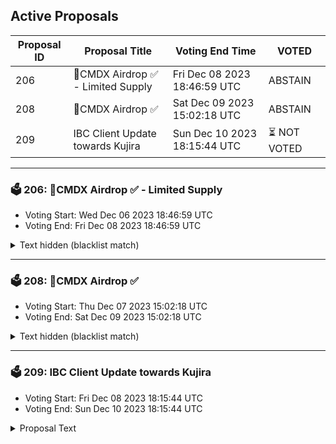 ## Active Proposals

| Proposal ID | Proposal Title | Voting End Time | VOTED |
|-------------|----------------|-----------------|-------|
| 206 | 💎CMDX Airdrop ✅ - Limited Supply | Fri Dec 08 2023 18:46:59 UTC | ABSTAIN |
| 208 | 💎CMDX Airdrop ✅ | Sat Dec 09 2023 15:02:18 UTC | ABSTAIN |
| 209 | IBC Client Update towards Kujira | Sun Dec 10 2023 18:15:44 UTC | ⏳ NOT VOTED |

---

### 🗳 206: 💎CMDX Airdrop ✅ - Limited Supply
- Voting Start: Wed Dec 06 2023 18:46:59 UTC
- Voting End: Fri Dec 08 2023 18:46:59 UTC

<details>
<summary>Text hidden (blacklist match)</summary>
 
</details>

---

### 🗳 208: 💎CMDX Airdrop ✅
- Voting Start: Thu Dec 07 2023 15:02:18 UTC
- Voting End: Sat Dec 09 2023 15:02:18 UTC

<details>
<summary>Text hidden (blacklist match)</summary>
 
</details>

---

### 🗳 209: IBC Client Update towards Kujira
- Voting Start: Fri Dec 08 2023 18:15:44 UTC
- Voting End: Sun Dec 10 2023 18:15:44 UTC

<details>
<summary>Proposal Text</summary>
 
The IBC client 07-tendermint-52 ha expired. If this proposal is accepted, this proposal will update client 07-tendermint-52 with the newly created 07-tendermint-1157 client, allowing users to once again send tokens between comdex and kujira.
</details>
